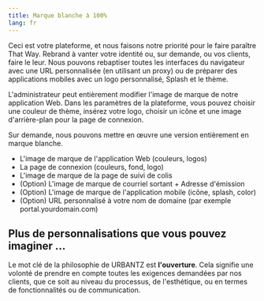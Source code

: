 ```yaml
---
title: Marque blanche à 100%
lang: fr
---
```


Ceci est votre plateforme, et nous faisons notre priorité pour le faire paraître That Way. Rebrand à vanter votre identité ou, sur demande, ou vos clients, faire le leur. Nous pouvons rebaptiser toutes les interfaces du navigateur avec une URL personnalisée (en utilisant un proxy) ou de préparer des applications mobiles avec un logo personnalisé, Splash et le thème.

L'administrateur peut entièrement modifier l'image de marque de notre application Web. Dans les paramètres de la plateforme, vous pouvez choisir une couleur de thème, insérez votre logo, choisir un icône et une image d'arrière-plan pour la page de connexion.

Sur demande, nous pouvons mettre en œuvre une version entièrement en marque blanche.

* L'image de marque de l'application Web (couleurs, logos)
* La page de connexion (couleurs, fond, logo)
* L'image de marque de la page de suivi de colis
* (Option) L'image de marque de courriel sortant + Adresse d'émission
* (Option) L'image de marque de l'application mobile (icône, splash, color)
* (Option) URL personnalisé à votre nom de domaine (par exemple portal.yourdomain.com)


## Plus de personnalisations que vous pouvez imaginer ...
Le mot clé de la philosophie de URBANTZ est **l'ouverture**. Cela signifie une volonté de prendre en compte toutes les exigences demandées par nos clients, que ce soit au niveau du processus, de l'esthétique, ou en termes de fonctionnalités ou de communication.